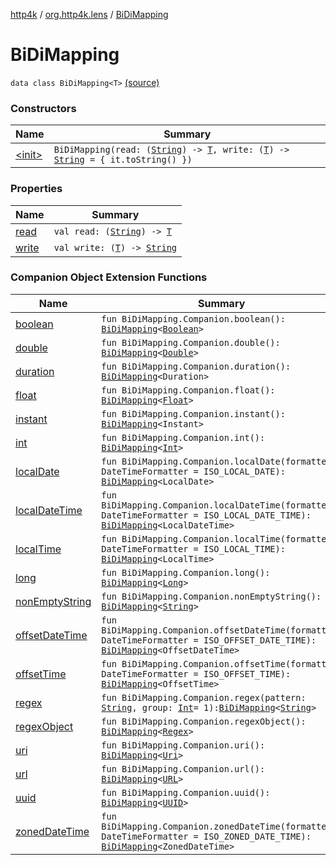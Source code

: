 [http4k](../../index.md) / [org.http4k.lens](../index.md) / [BiDiMapping](./index.md)

# BiDiMapping

`data class BiDiMapping<T>` [(source)](https://github.com/http4k/http4k/blob/master/http4k-core/src/main/kotlin/org/http4k/lens/BiDiMapping.kt#L23)

### Constructors

| Name | Summary |
|---|---|
| [&lt;init&gt;](-init-.md) | `BiDiMapping(read: (`[`String`](https://kotlinlang.org/api/latest/jvm/stdlib/kotlin/-string/index.html)`) -> `[`T`](index.md#T)`, write: (`[`T`](index.md#T)`) -> `[`String`](https://kotlinlang.org/api/latest/jvm/stdlib/kotlin/-string/index.html)` = { it.toString() })` |

### Properties

| Name | Summary |
|---|---|
| [read](read.md) | `val read: (`[`String`](https://kotlinlang.org/api/latest/jvm/stdlib/kotlin/-string/index.html)`) -> `[`T`](index.md#T) |
| [write](write.md) | `val write: (`[`T`](index.md#T)`) -> `[`String`](https://kotlinlang.org/api/latest/jvm/stdlib/kotlin/-string/index.html) |

### Companion Object Extension Functions

| Name | Summary |
|---|---|
| [boolean](../boolean.md) | `fun BiDiMapping.Companion.boolean(): `[`BiDiMapping`](./index.md)`<`[`Boolean`](https://kotlinlang.org/api/latest/jvm/stdlib/kotlin/-boolean/index.html)`>` |
| [double](../double.md) | `fun BiDiMapping.Companion.double(): `[`BiDiMapping`](./index.md)`<`[`Double`](https://kotlinlang.org/api/latest/jvm/stdlib/kotlin/-double/index.html)`>` |
| [duration](../duration.md) | `fun BiDiMapping.Companion.duration(): `[`BiDiMapping`](./index.md)`<Duration>` |
| [float](../float.md) | `fun BiDiMapping.Companion.float(): `[`BiDiMapping`](./index.md)`<`[`Float`](https://kotlinlang.org/api/latest/jvm/stdlib/kotlin/-float/index.html)`>` |
| [instant](../instant.md) | `fun BiDiMapping.Companion.instant(): `[`BiDiMapping`](./index.md)`<Instant>` |
| [int](../int.md) | `fun BiDiMapping.Companion.int(): `[`BiDiMapping`](./index.md)`<`[`Int`](https://kotlinlang.org/api/latest/jvm/stdlib/kotlin/-int/index.html)`>` |
| [localDate](../local-date.md) | `fun BiDiMapping.Companion.localDate(formatter: DateTimeFormatter = ISO_LOCAL_DATE): `[`BiDiMapping`](./index.md)`<LocalDate>` |
| [localDateTime](../local-date-time.md) | `fun BiDiMapping.Companion.localDateTime(formatter: DateTimeFormatter = ISO_LOCAL_DATE_TIME): `[`BiDiMapping`](./index.md)`<LocalDateTime>` |
| [localTime](../local-time.md) | `fun BiDiMapping.Companion.localTime(formatter: DateTimeFormatter = ISO_LOCAL_TIME): `[`BiDiMapping`](./index.md)`<LocalTime>` |
| [long](../long.md) | `fun BiDiMapping.Companion.long(): `[`BiDiMapping`](./index.md)`<`[`Long`](https://kotlinlang.org/api/latest/jvm/stdlib/kotlin/-long/index.html)`>` |
| [nonEmptyString](../non-empty-string.md) | `fun BiDiMapping.Companion.nonEmptyString(): `[`BiDiMapping`](./index.md)`<`[`String`](https://kotlinlang.org/api/latest/jvm/stdlib/kotlin/-string/index.html)`>` |
| [offsetDateTime](../offset-date-time.md) | `fun BiDiMapping.Companion.offsetDateTime(formatter: DateTimeFormatter = ISO_OFFSET_DATE_TIME): `[`BiDiMapping`](./index.md)`<OffsetDateTime>` |
| [offsetTime](../offset-time.md) | `fun BiDiMapping.Companion.offsetTime(formatter: DateTimeFormatter = ISO_OFFSET_TIME): `[`BiDiMapping`](./index.md)`<OffsetTime>` |
| [regex](../regex.md) | `fun BiDiMapping.Companion.regex(pattern: `[`String`](https://kotlinlang.org/api/latest/jvm/stdlib/kotlin/-string/index.html)`, group: `[`Int`](https://kotlinlang.org/api/latest/jvm/stdlib/kotlin/-int/index.html)` = 1): `[`BiDiMapping`](./index.md)`<`[`String`](https://kotlinlang.org/api/latest/jvm/stdlib/kotlin/-string/index.html)`>` |
| [regexObject](../regex-object.md) | `fun BiDiMapping.Companion.regexObject(): `[`BiDiMapping`](./index.md)`<`[`Regex`](https://kotlinlang.org/api/latest/jvm/stdlib/kotlin.text/-regex/index.html)`>` |
| [uri](../uri.md) | `fun BiDiMapping.Companion.uri(): `[`BiDiMapping`](./index.md)`<`[`Uri`](../../org.http4k.core/-uri/index.md)`>` |
| [url](../url.md) | `fun BiDiMapping.Companion.url(): `[`BiDiMapping`](./index.md)`<`[`URL`](http://docs.oracle.com/javase/6/docs/api/java/net/URL.html)`>` |
| [uuid](../uuid.md) | `fun BiDiMapping.Companion.uuid(): `[`BiDiMapping`](./index.md)`<`[`UUID`](http://docs.oracle.com/javase/6/docs/api/java/util/UUID.html)`>` |
| [zonedDateTime](../zoned-date-time.md) | `fun BiDiMapping.Companion.zonedDateTime(formatter: DateTimeFormatter = ISO_ZONED_DATE_TIME): `[`BiDiMapping`](./index.md)`<ZonedDateTime>` |
